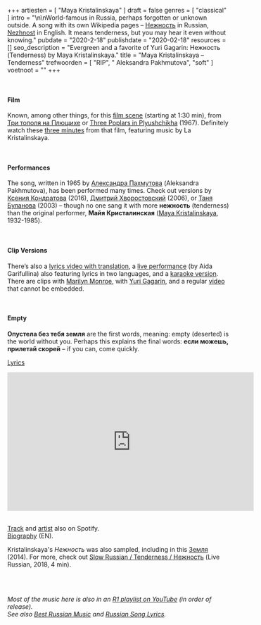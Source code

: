 +++
artiesten = [
  "Maya Kristalinskaya"
]
draft = false
genres = [
  "classical"
]
intro = "\n\nWorld-famous in Russia, perhaps forgotten or unknown outside. A song with its own Wikipedia pages – [Нежность](https://ru.wikipedia.org/wiki/Нежность_(песня)) in Russian, [Nezhnost](https://en.wikipedia.org/wiki/Nezhnost') in English. It means tenderness, but you may hear it even without knowing."
pubdate = "2020-2-18"
publishdate = "2020-02-18"
resources = []
seo_description = "Evergreen and a favorite of Yuri Gagarin: Нежность (Tenderness) by Maya Kristalinskaya."
title = "Maya Kristalinskaya – Tenderness"
trefwoorden = [
  "RIP",
  " Aleksandra Pakhmutova",
  "soft"
]
voetnoot = ""
+++

<br/>

#### Film

Known, among other things, for this [film scene](https://youtu.be/GdR7ldYyD9M?t=90) (starting at 1:30 min), from [Три тополя на Плющихе](https://ru.wikipedia.org/wiki/Три_тополя_на_Плющихе) or [Three Poplars in Plyushchikha](https://en.wikipedia.org/wiki/Three_Poplars_in_Plyushchikha) (1967). Definitely watch these [three minutes](https://youtu.be/rJ18FPs0A2M) from that film, featuring music by La Kristalinskaya.

<br/>

#### Performances

The song, written in 1965 by [Александра Пахмутова](https://ru.wikipedia.org/wiki/Пахмутова,_Александра_Николаевна) (Aleksandra Pakhmutova), has been performed many times. Check out versions by [Ксения Кондратова](https://youtu.be/XQqrZWXX4ls) (2016), [Дмитрий Хворостовский](https://youtu.be/RESxOyGAA9k) (2006), or [Таня Буланова](https://youtu.be/V_PniGAfkHo) (2003) – though no one sang it with more **нежность** (tenderness) than the original performer, **Майя Кристалинская** ([Maya Kristalinskaya](https://en.wikipedia.org/wiki/Maya_Kristalinskaya), 1932-1985).

<br/>

#### Clip Versions

There’s also a [lyrics video with translation](https://youtu.be/8Q2ljXJr5yE), a [live performance](https://youtu.be/U9YZHYd7LEc) (by Aida Garifullina) also featuring lyrics in two languages, and a [karaoke version](https://youtu.be/Fl4RlLKIdNo). There are clips with [Marilyn Monroe](https://youtu.be/W2xtgVOZyus), with [Yuri Gagarin](https://youtu.be/j5Zap6u-A_o), and a regular [video](https://youtu.be/XGyM8e0jvHQ) that cannot be embedded.

<br/>

#### Empty
**Опустела без тебя земля** are the first words, meaning: empty (deserted) is the world without you. Perhaps this explains the final words: **если можешь, прилетай скорей** – if you can, come quickly.

[Lyrics](https://lyricstranslate.com/en/Maya-Kristalinskaya-Nezhnost-NEZHNOST-lyrics.html)

<iframe width="560" height="315" src="https://www.youtube.com/embed/gGP3hz3R3k4" frameborder="0" allow="accelerometer; autoplay; encrypted-media; gyroscope; picture-in-picture" allowfullscreen></iframe>

<br/>

<br/>

[Track](https://open.spotify.com/track/6ruH94kw0ITGW0Ox5rIsyM?si=bETdJZAMR9qbgUx7NKUPHw) and [artist](https://open.spotify.com/artist/0XKmwWopgZOC96M1nBgd7y?si=4Zvwvb2lTcePiuPnFhHz9g) also on Spotify.  
[Biography](https://manygoodtips.com/celebrity/maya-kristalinskaya-biography-personal-life-photos-songs-and-latest-news.html) (EN).

Kristalinskaya's *Нежность* was also sampled, including in this [Земля](https://youtu.be/rbU_x4Sgb8w) (2014). For more, check out [Slow Russian / Tenderness / Нежность](https://youtu.be/EA4r9SU3ErM) (Live Russian, 2018, 4 min).

<br/>

<br/>

*Most of the music here is also in an [R1 playlist on YouTube](https://www.youtube.com/playlist?list=PLeE-zqOrSLhxfIpK2vuUJNCKSzyVBi0yM) (in order of release).*  
*See also [Best Russian Music](https://www.youtube.com/playlist?list=PLeE-zqOrSLhxTFYDvlwUu4hYby9DojwoD) and [Russian Song Lyrics](https://www.youtube.com/playlist?list=PLeE-zqOrSLhzkRCATzT8__oNifBChVHGK).*
